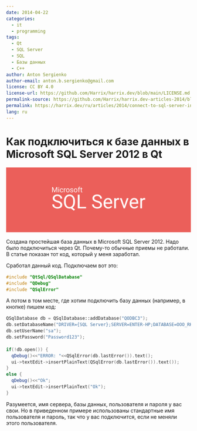 ```yaml
---
date: 2014-04-22
categories:
  - it
  - programming
tags:
  - Qt
  - SQL Server
  - SQL
  - Базы данных
  - C++
author: Anton Sergienko
author-email: anton.b.sergienko@gmail.com
license: CC BY 4.0
license-url: https://github.com/Harrix/harrix.dev/blob/main/LICENSE.md
permalink-source: https://github.com/Harrix/harrix.dev-articles-2014/blob/main/connect-to-sql-server-in-qt/connect-to-sql-server-in-qt.md
permalink: https://harrix.dev/ru/articles/2014/connect-to-sql-server-in-qt/
lang: ru
---
```


# Как подключиться к базе данных в Microsoft SQL Server 2012 в Qt

![Featured image](featured-image.svg)

Создана простейшая база данных в Microsoft SQL Server 2012. Надо было подключиться через Qt. Почему-то обычные приемы не работали. В статье показан тот код, который у меня заработал.

Сработал данный код. Подключаем вот это:

```cpp
#include "QtSql/QSqlDatabase"
#include "QDebug"
#include "QSqlError"
```

А потом в том месте, где хотим подключить базу данных (например, в кнопке) пишем код:

```cpp
QSqlDatabase db = QSqlDatabase::addDatabase("QODBC3");
db.setDatabaseName("DRIVER={SQL Server};SERVER=ENTER-HP;DATABASE=OOO_RKK;Trusted_Connection=yes;");
db.setUserName("sa");
db.setPassword("Password123");

if(!db.open()) {
  qDebug()<<"ERROR: "<<QSqlError(db.lastError()).text();
  ui->textEdit->insertPlainText(QSqlError(db.lastError()).text());
}
else {
  qDebug()<<"Ok";
  ui->textEdit->insertPlainText("Ok");
}
```

Разумеется, имя сервера, базы данных, пользователя и пароля у вас свои. Но в приведенном примере использованы стандартные имя пользователя и пароль, так что у вас подключится, если не меняли этого пользователя.

